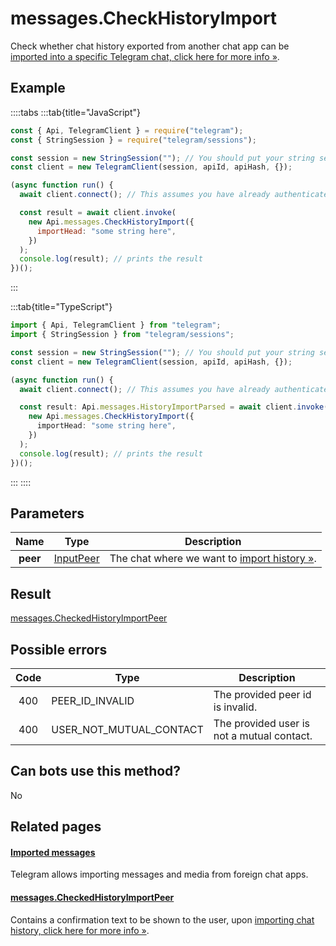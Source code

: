 # messages.CheckHistoryImport

Check whether chat history exported from another chat app can be [imported into a specific Telegram chat, click here for more info »](https://core.telegram.org/api/import).

## Example

::::tabs
:::tab{title="JavaScript"}

```js
const { Api, TelegramClient } = require("telegram");
const { StringSession } = require("telegram/sessions");

const session = new StringSession(""); // You should put your string session here
const client = new TelegramClient(session, apiId, apiHash, {});

(async function run() {
  await client.connect(); // This assumes you have already authenticated with .start()

  const result = await client.invoke(
    new Api.messages.CheckHistoryImport({
      importHead: "some string here",
    })
  );
  console.log(result); // prints the result
})();
```

:::

:::tab{title="TypeScript"}

```ts
import { Api, TelegramClient } from "telegram";
import { StringSession } from "telegram/sessions";

const session = new StringSession(""); // You should put your string session here
const client = new TelegramClient(session, apiId, apiHash, {});

(async function run() {
  await client.connect(); // This assumes you have already authenticated with .start()

  const result: Api.messages.HistoryImportParsed = await client.invoke(
    new Api.messages.CheckHistoryImport({
      importHead: "some string here",
    })
  );
  console.log(result); // prints the result
})();
```

:::
::::

## Parameters

|   Name   | Type                                                  | Description                                                                         |
| :------: | ----------------------------------------------------- | ----------------------------------------------------------------------------------- |
| **peer** | [InputPeer](https://core.telegram.org/type/InputPeer) | The chat where we want to [import history »](https://core.telegram.org/api/import). |

## Result

[messages.CheckedHistoryImportPeer](https://core.telegram.org/type/messages.CheckedHistoryImportPeer)

## Possible errors

| Code | Type                    | Description                                |
| :--: | ----------------------- | ------------------------------------------ |
| 400  | PEER_ID_INVALID         | The provided peer id is invalid.           |
| 400  | USER_NOT_MUTUAL_CONTACT | The provided user is not a mutual contact. |

## Can bots use this method?

No

## Related pages

#### [Imported messages](https://core.telegram.org/api/import)

Telegram allows importing messages and media from foreign chat apps.

#### [messages.CheckedHistoryImportPeer](https://core.telegram.org/type/messages.CheckedHistoryImportPeer)

Contains a confirmation text to be shown to the user, upon [importing chat history, click here for more info »](https://core.telegram.org/api/import).
